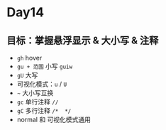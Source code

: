 # Day14

## 目标：掌握悬浮显示 & 大小写 & 注释
- `gh` hover
- `gu + 范围` 小写 `guiw`
- `gU` 大写
- 可视化模式：`u` / `U`
- `~`  大小写互换
- `gc` 单行注释  `//`
- `gC` 多行注释  `/*  */`
- normal 和 可视化模式通用